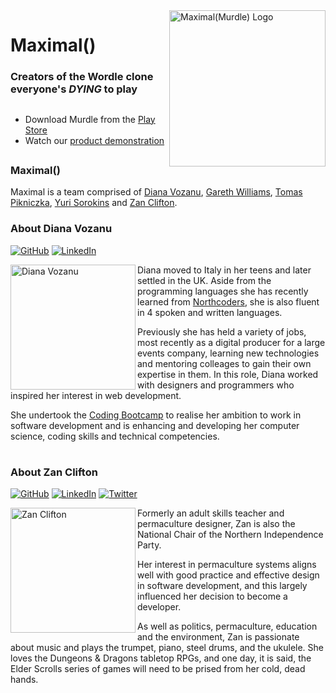 <img src="https://github.com/yuridevweb/maximal-murdle/blob/main/assets/murdle-logo.png" width=250px align=right alt="Maximal(Murdle) Logo"/>

# Maximal()

### Creators of the Wordle clone everyone's _DYING_ to play

##
- Download Murdle from the [Play Store](https://play.google.com/store/apps/details?id=com.maximal.maximalMurdle)
- Watch our [product demonstration](https://youtu.be/mv_5oD6CgLU)
##

### Maximal()

Maximal is a team comprised of [Diana Vozanu](https://github.com/dianavoz), [Gareth Williams](https://github.com/garethrwilliams), [Tomas Pikniczka](https://github.com/piknik1979), [Yuri Sorokins](https://github.com/yuridevweb) and [Zan Clifton](https://github.com/ZanClifton).

### About Diana Vozanu

[![GitHub](https://img.shields.io/badge/github-%23121011.svg?style=for-the-badge&logo=github&logoColor=white&style=social-media)](https://github.com/dianavoz)
[![LinkedIn](https://img.shields.io/badge/linkedin-%230077B5.svg?style=for-the-badge&logo=linkedin&logoColor=white&style=social-media)](https://www.linkedin.com/in/dianavoz/)

<img src="https://avatars.githubusercontent.com/u/40432724?v=4" width=200px align=left alt="Diana Vozanu"/>

Diana moved to Italy in her teens and later settled in the UK. Aside from the programming languages she has recently learned from [Northcoders](https://northcoders.com/), she is also fluent in 4 spoken and written languages.

Previously she has held a variety of jobs, most recently as a digital producer for a large events company, learning new technologies and mentoring colleages to gain their own expertise in them. In this role, Diana worked with designers and programmers who inspired her interest in web development.

She undertook the [Coding Bootcamp](https://northcoders.com/our-courses/coding-bootcamp) to realise her ambition to work in software development and is enhancing and developing her computer science, coding skills and technical competencies.

#

### About Zan Clifton

[![GitHub](https://img.shields.io/badge/github-%23121011.svg?style=for-the-badge&logo=github&logoColor=white&style=social-media)](https://github.com/ZanClifton)
[![LinkedIn](https://img.shields.io/badge/linkedin-%230077B5.svg?style=for-the-badge&logo=linkedin&logoColor=white&style=social-media)](https://www.linkedin.com/in/zan-clifton/)
[![Twitter](https://img.shields.io/badge/Twitter-%231DA1F2.svg?style=for-the-badge&logo=Twitter&logoColor=white&style=social-media)](https://twitter.com/ZanClifton)

<img src="https://avatars.githubusercontent.com/u/108344587?v=4" width=200px align=left alt="Zan Clifton"/>

Formerly an adult skills teacher and permaculture designer, Zan is also the National Chair of the Northern Independence Party.

Her interest in permaculture systems aligns well with good practice and effective design in software development, and this largely influenced her decision to become a developer.

As well as politics, permaculture, education and the environment, Zan is passionate about music and plays the trumpet, piano, steel drums, and the ukulele. She loves the Dungeons & Dragons tabletop RPGs, and one day, it is said, the Elder Scrolls series of games will need to be prised from her cold, dead hands.
